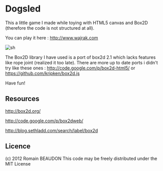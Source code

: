 Dogsled
=========

This a little game I made while toying with HTML5 canvas and Box2D (therefore the code is not structured at all).

You can play it here : http://www.wajrak.com

![sh](http://www.rombdn.com/images/dogsled/dogsled.jpg)


The Box2D library I have used is a port of box2d 2.1 which lacks features like rope joint (realized it too late). There are more up to date ports i didn't try like these ones : http://code.google.com/p/box2d-html5/ or https://github.com/kripken/box2d.js


Have fun!


Resources
-------------

http://box2d.org/

http://code.google.com/p/box2dweb/

http://blog.sethladd.com/search/label/box2d



Licence
----------
(c) 2012 Romain BEAUDON This code may be freely distributed under the MIT License

